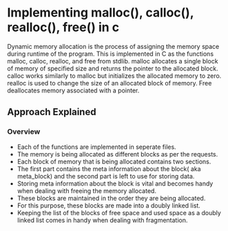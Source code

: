 # Implementing malloc(), calloc(), realloc(), free() in c
Dynamic memory allocation is the process of assigning the memory space during runtime of the program. This is implemented in C as the functions malloc, calloc, realloc, and free from stdlib. malloc allocates a single block of memory of specified size and returns the pointer to the allocated block. calloc works similarly to malloc but initializes the allocated memory to zero. realloc is used to change the size of an allocated block of memory. Free deallocates memory associated with a pointer.

## Approach Explained
### Overview
* Each of the functions are implemented in seperate files.
* The memory is being allocated as different blocks as per the requests.
* Each block of memory that is being allocated contains two sections.
* The first part contains the meta information about the block( aka meta_block) and the second part is left to use for storing data.
* Storing meta information about the block is vital and becomes handy when dealing with freeing the memory allocated.
* These blocks are maintained in the order they are being allocated.
* For this purpose, these blocks are made into a doubly linked list. 
* Keeping the list of the blocks of free space and used space as a doubly linked list comes in handy when dealing with fragmentation.

